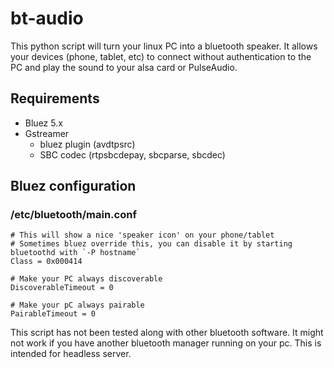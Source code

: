 # bt-audio

This python script will turn your linux PC into a bluetooth speaker.
It allows your devices (phone, tablet, etc) to connect without authentication to the PC and play the sound to your alsa card or PulseAudio.

## Requirements
* Bluez 5.x
* Gstreamer
  * bluez plugin (avdtpsrc)
  * SBC codec (rtpsbcdepay, sbcparse, sbcdec)


## Bluez configuration

### /etc/bluetooth/main.conf

```
# This will show a nice 'speaker icon' on your phone/tablet
# Sometimes bluez override this, you can disable it by starting bluetoothd with `-P hostname`
Class = 0x000414

# Make your PC always discoverable
DiscoverableTimeout = 0

# Make your pC always pairable
PairableTimeout = 0
```

This script has not been tested along with other bluetooth software. It might not work if you have another bluetooth manager running on your pc. This is intended for headless server.
